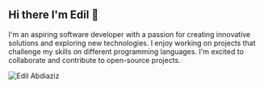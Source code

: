 ## Hi there I'm Edil 👋

I'm an aspiring software developer with a passion for creating innovative solutions and exploring new technologies. I enjoy working on projects that challenge my skills on different programming languages. I'm excited to collaborate and contribute to open-source projects.

![Edil Abdiaziz](https://github.com/user-attachments/assets/28cade42-8fac-4bbc-a7aa-c28d2dd966cf)
